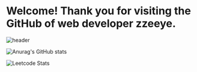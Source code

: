 # Welcome! Thank you for visiting the GitHub of web developer zzeeye. 

![header](https://capsule-render.vercel.app/api?type=waving&color=auto&height=300&section=header&text=zzeeye's%20github&fontSize=90)

![Anurag's GitHub stats](https://github-readme-stats.vercel.app/api?username=zzeeye&show_icons=true&theme=graywhite)

![Leetcode Stats](https://leetcard.jacoblin.cool/zzeeye?theme=wtf)
